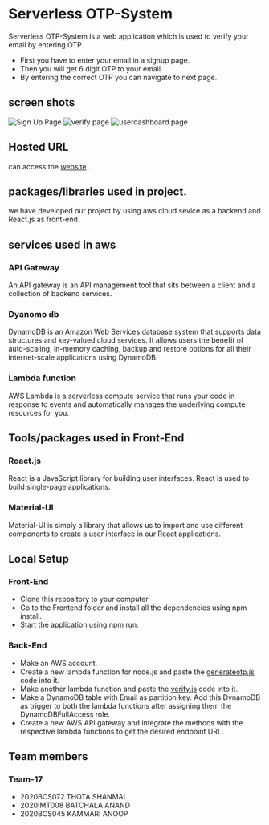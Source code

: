 
# Serverless OTP-System

Serverless OTP-System is a web application which is used to verify your 
email by entering OTP.

- First you have to enter your email in a signup page.
- Then you will get 6 digit OTP to your email.
- By entering the correct OTP you can navigate to next page.
## screen shots
![Sign Up Page](https://i.imgur.com/lcqMSqB.png)
![verify page](https://i.imgur.com/oYmlV0G.png)
![userdashboard page](https://i.imgur.com/yu9Jngk.png)

## Hosted URL
 can access the [website](https://serverlessless-otpsystem.netlify.app/) .
 ## packages/libraries used in project.

we have developed our project by using aws cloud sevice as a backend 
and React.js as front-end.
## services used in aws

 ### API Gateway
 An API gateway is an API management tool that sits between
a client and a collection of backend services.

 ### Dyanomo db
 DynamoDB is an Amazon Web Services database system that
supports data structures and key-valued cloud services. It
 allows users the benefit of auto-scaling, in-memory caching, backup 
and restore options for all their internet-scale applications using DynamoDB.

### Lambda function
AWS Lambda is a serverless compute service that runs your code in
 response to events and automatically manages the underlying compute resources for you.

 ## Tools/packages used in  Front-End 
 ### React.js
 React is a JavaScript library for building user interfaces. React is 
 used to build single-page applications.

 ### Material-UI 
 Material-UI is simply a library that allows us to import and use different
  components to create a user interface in our React applications.

  ## Local Setup
  ### Front-End 
-   Clone this repository to your computer
 -  Go to the Frontend folder and install all the dependencies using npm install.
 -  Start the application using npm run.

 ### Back-End

-  Make an AWS account.
- Create a new lambda function for node.js and paste the [generateotp.js](src/Backend/generateotp.js) code into it.
- Make another lambda function and paste the [verify.js](src/Backend/verify.js) code into it.
- Make a DynamoDB table with Email as partition key. Add this DynamoDB as trigger to both the lambda functions after assigning them the DynamoDBFullAccess role.
- Create a new AWS API gateway and integrate the methods with the respective lambda functions to get the desired endpoint URL.
## Team members

### Team-17

- 2020BCS072 THOTA SHANMAI
- 2020IMT008 BATCHALA ANAND
- 2020BCS045 KAMMARI ANOOP

